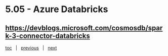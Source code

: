 # 5.05 - Azure Databricks


## https://devblogs.microsoft.com/cosmosdb/spark-3-connector-databricks





[toc](0_table_of_contents.md) &nbsp; |  &nbsp; [previous](5_04_azure_search.md) &nbsp; | &nbsp; [next](5_06_applications.md) &nbsp;
